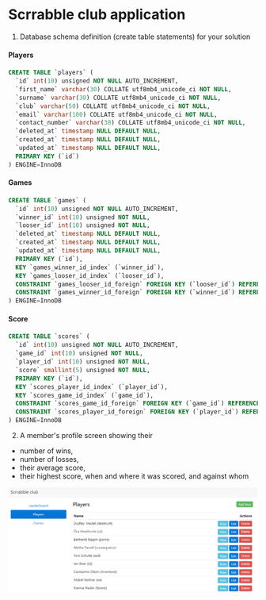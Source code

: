 # Scrrabble club application

1. Database schema definition (create table statements) for your solution

#### Players

```SQL
CREATE TABLE `players` (
  `id` int(10) unsigned NOT NULL AUTO_INCREMENT,
  `first_name` varchar(30) COLLATE utf8mb4_unicode_ci NOT NULL,
  `surname` varchar(30) COLLATE utf8mb4_unicode_ci NOT NULL,
  `club` varchar(50) COLLATE utf8mb4_unicode_ci NOT NULL,
  `email` varchar(100) COLLATE utf8mb4_unicode_ci NOT NULL,
  `contact_number` varchar(30) COLLATE utf8mb4_unicode_ci NOT NULL,
  `deleted_at` timestamp NULL DEFAULT NULL,
  `created_at` timestamp NULL DEFAULT NULL,
  `updated_at` timestamp NULL DEFAULT NULL,
  PRIMARY KEY (`id`)
) ENGINE=InnoDB
```

#### Games

```SQL
CREATE TABLE `games` (
  `id` int(10) unsigned NOT NULL AUTO_INCREMENT,
  `winner_id` int(10) unsigned NOT NULL,
  `looser_id` int(10) unsigned NOT NULL,
  `deleted_at` timestamp NULL DEFAULT NULL,
  `created_at` timestamp NULL DEFAULT NULL,
  `updated_at` timestamp NULL DEFAULT NULL,
  PRIMARY KEY (`id`),
  KEY `games_winner_id_index` (`winner_id`),
  KEY `games_looser_id_index` (`looser_id`),
  CONSTRAINT `games_looser_id_foreign` FOREIGN KEY (`looser_id`) REFERENCES `players` (`id`) ON DELETE CASCADE,
  CONSTRAINT `games_winner_id_foreign` FOREIGN KEY (`winner_id`) REFERENCES `players` (`id`) ON DELETE CASCADE
) ENGINE=InnoDB 
```

#### Score

```SQL
CREATE TABLE `scores` (
  `id` int(10) unsigned NOT NULL AUTO_INCREMENT,
  `game_id` int(10) unsigned NOT NULL,
  `player_id` int(10) unsigned NOT NULL,
  `score` smallint(5) unsigned NOT NULL,
  PRIMARY KEY (`id`),
  KEY `scores_player_id_index` (`player_id`),
  KEY `scores_game_id_index` (`game_id`),
  CONSTRAINT `scores_game_id_foreign` FOREIGN KEY (`game_id`) REFERENCES `games` (`id`) ON DELETE CASCADE,
  CONSTRAINT `scores_player_id_foreign` FOREIGN KEY (`player_id`) REFERENCES `players` (`id`) ON DELETE CASCADE
) ENGINE=InnoDB 
```

2. A member's profile screen showing their

* number of wins,
* number of losses,
* their average score,
* their highest score, when and where it was scored, and against whom

![1](/resources/1.png?raw=true "Optional Title")